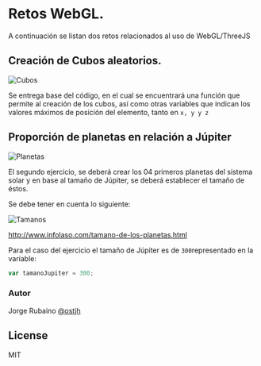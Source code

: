 # Retos WebGL.

A continuación se listan dos retos relacionados al uso de WebGL/ThreeJS

## Creación de Cubos aleatorios.

![Cubos](https://dl.dropboxusercontent.com/u/181689/Ejercicio_01.gif)

Se entrega base del código, en el cual se encuentrará una función que permite al creación de los cubos, así como otras variables que indican los valores 
máximos de posición del elemento, tanto en ```x, y y z```

## Proporción de planetas en relación a Júpiter

![Planetas](https://dl.dropboxusercontent.com/u/181689/Ejercicio_02.gif)

El segundo ejercicio, se deberá crear los 04 primeros planetas del sistema solar y en base al tamaño de Júpiter, se deberá establecer el tamaño de éstos.

Se debe tener en cuenta lo siguiente:

![Tamanos](https://dl.dropboxusercontent.com/u/181689/tamanosPlanetas.png)

http://www.infolaso.com/tamano-de-los-planetas.html

Para el caso del ejercicio el tamaño de Júpiter es de ```300```representado en la variable: 

```javascript
var tamanoJupiter = 300;
```

### Autor

Jorge Rubaino 
[@ostjh]

License
----
MIT

[@ostjh]:https://twitter.com/ostjh

